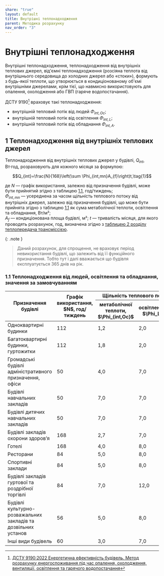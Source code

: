 ```yaml
---
share: "true"
layout: default
title: Внутрішні теплонадходження
parent: Методика розрахунку
nav_order: "3"
---
```



# Внутрішні теплонадходження

Внутрішні теплонадходження, теплонадходження від внутрішніх теплових джерел, від'ємні теплонадходження (розсіяна теплота від внутрішнього середовища до холодних джерел або «стоки»), формують з будь-якої теплоти, що утворюється в кондиціонованому об'ємі внутрішніми джерелами, крім тієї, що навмисно використовують для опалення, охолодження або ГВП (гаряче водопостачання).

ДСТУ 9190[^1] враховує такі теплонадходження:
- внутрішній тепловий потік від людей $\Phi_{int,Oc}$;
- внутрішній тепловий потік від освітлення $\Phi_{int,L}$;
- внутрішній тепловий потік від обладнання $\Phi_{int,A}$.
## 1 Теплонадходження від внутрішніх теплових джерел

Теплонадходження від внутрішніх теплових джерел у будівлі, $Q_{int}$, Вт·год, розраховують для кожного місяця за формулою:

$$Q_{int}=\frac{N}{168}\left(\sum \Phi_{int,mn}A_{f}\right)t,\tag{1}$$

де $N$ — графік використання, залежно від призначення будівлі, може бути прийнятий згідно з таблицею [1.1](internal.md#11-теплонадходження-від-людей-освітлення-та-обладнання-значення-за-замовчуванням), год/тиждень;  
$\Phi_{int,mn}$ — усереднена за часом щільність теплового потоку від внутрішніх джерел, залежно від призначення будівлі, що може бути прийнята згідно з таблицею [1.1](internal.md#11-теплонадходження-від-людей-освітлення-та-обладнання-значення-за-замовчуванням) як сума метаболічної теплоти, освітлення та обладнання, Вт/м²;  
$A_f$ — кондиціонована площа будівлі, м²;
$t$ — тривалість місяця, для якого проводять розрахунок, год, визначена згідно з [таблицею 2 розділу теплопередача трансміссією](./transmission.md#2-щомісячна-тривалість-часових-інтервалів).

{: .note }
> Даний розрахунок, для спрощення, не враховує період невикористання будівлі, що залежить від її функційного призначення. Тобто тут і далі вважається що будівля експлуатується 365 днів на рік.

### 1.1 Теплонадходження від людей, освітлення та обладнання, значення за замовчуванням

<table>
<thead>
  <tr>
    <th rowspan="2">Призначення будівлі</th>
    <th rowspan="2">Графік використання, $N$, год/тиждень</th>
    <th colspan="3">Щільність теплового потоку, Вт/м², від</th>
  </tr>
  <tr>
    <th>метаболічної теплоти, $\Phi_{int,Oc}$</th>
    <th>освітлення, $\Phi_L$</th>
    <th>обладнання, $\Phi_A$</th>
  </tr>
</thead>
<tbody>
  <tr>
    <td>Одноквартирні будинки</td>
    <td>112</td>
    <td>1,2</td>
    <td>2,0</td>
    <td>2,0</td>
  </tr>
  <tr>
    <td>Багатоквартирні будинки, гуртожитки</td>
    <td>112</td>
    <td>1,8</td>
    <td>2,0</td>
    <td>2,0</td>
  </tr>
  <tr>
    <td>Громадські будівлі адміністративного призначення, офіси</td>
    <td>50</td>
    <td>4,0</td>
    <td>7,0</td>
    <td>6,0</td>
  </tr>
  <tr>
    <td>Будівлі навчальних закладів</td>
    <td>50</td>
    <td>7,0</td>
    <td>7,0</td>
    <td>6,0</td>
  </tr>
  <tr>
    <td>Будівлі дитячих навчальних закладів</td>
    <td>50</td>
    <td>7,0</td>
    <td>7,0</td>
    <td>3,0</td>
  </tr>
  <tr>
    <td>Будівлі закладів охорони здоровʼя</td>
    <td>168</td>
    <td>2,7</td>
    <td>7,0</td>
    <td>6,0</td>
  </tr>
  <tr>
    <td>Готелі</td>
    <td>168</td>
    <td>4,0</td>
    <td>8,0</td>
    <td>2,0</td>
  </tr>
  <tr>
    <td>Ресторани</td>
    <td>84</td>
    <td>5,0</td>
    <td>8,0</td>
    <td>4,0</td>
  </tr>
  <tr>
    <td>Спортивні заклади</td>
    <td>84</td>
    <td>5,0</td>
    <td>8,0</td>
    <td>1,0</td>
  </tr>
  <tr>
    <td>Будівлі закладів гуртової та роздрібної торгівлі</td>
    <td>84</td>
    <td>7,0</td>
    <td>12,0</td>
    <td>2,0</td>
  </tr>
  <tr>
    <td>Будівлі культурно-розважальних закладів та дозвільних установ</td>
    <td>56</td>
    <td>5,0</td>
    <td>8,0</td>
    <td>2,0</td>
  </tr>
  <tr>
    <td>Інші види будівель</td>
    <td>60</td>
    <td>3,0</td>
    <td>7,0</td>
    <td>2,0</td>
  </tr>
</tbody>
</table>

[^1]: [ДСТУ 9190:2022 Енергетична ефективність будівель. Метод розрахунку енергоспоживання під час опалення, охолодження, вентиляції, освітлення та гарячого водопостачання](https://online.budstandart.com/ua/catalog/doc-page.html?id_doc=98995)